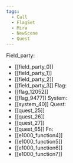 ```yaml
---
tags:
  - Call
  - FlagSet
  - Mira
  - NewScene
  - Quest
---
```

Field_party:
- [[field_party_0]]
- [[field_party_1]]
- [[field_party_2]]
- [[field_party_3]]
Flag:
- [[flag_12052]]
- [[flag_9477]]
System:
- [[system_40]]
Quest:
- [[quest_25]]
- [[quest_26]]
- [[quest_27]]
- [[quest_65]]
Fn:
- [[e1000_function4]]
- [[e1000_function5]]
- [[e1000_function6]]
- [[e1000_function7]]
